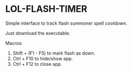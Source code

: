 # LOL-FLASH-TIMER
Simple interface to track flash summoner spell cooldown.

Just download the executable.



Macros:
1. Shift + (F1 - F5) to mark flash as down. 
2. Ctrl + F10 to hide/show app.
3. Ctrl + F12 to close app.
